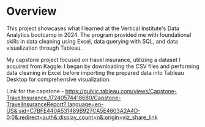 # __Overview__

This project showcases what I learned at the Vertical Institute's Data Analytics bootcamp in 2024. The program provided me with foundational skills in data cleaning 
using Excel, data querying with SQL, and data visualization through Tableau.

My capstone project focused on travel insurance, utilizing a dataset I acquired from Kaggle. I began by downloading the CSV files and performing data cleaning in Excel 
before importing the prepared data into Tableau Desktop for comprehensive visualization. 

Link for the capstone - https://public.tableau.com/views/Capstone-TravelInsurance_17240574418680/Capstone-TravelInsuranceReport?:language=en-US&:sid=C7BFE440A531489B927CA5E4803A2A4D-0:0&:redirect=auth&:display_count=n&:origin=viz_share_link
